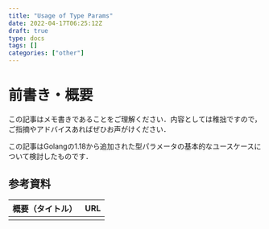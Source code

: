 ```yaml
---
title: "Usage of Type Params"
date: 2022-04-17T06:25:12Z
draft: true
type: docs
tags: []
categories: ["other"]
---
```


# 前書き・概要
この記事はメモ書きであることをご理解ください．内容としては稚拙ですので，ご指摘やアドバイスあればぜひお声がけください．

この記事はGolangの1.18から追加された型パラメータの基本的なユースケースについて検討したものです．

## 参考資料
| 概要（タイトル） | URL |
| :-- | :-- |
|  |  |
